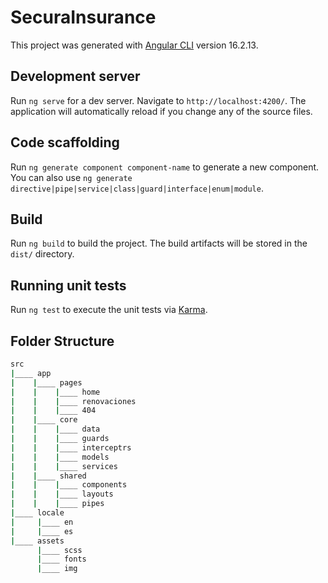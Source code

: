 # SecuraInsurance

This project was generated with [Angular CLI](https://github.com/angular/angular-cli) version 16.2.13.

## Development server

Run `ng serve` for a dev server. Navigate to `http://localhost:4200/`. The application will automatically reload if you change any of the source files.

## Code scaffolding

Run `ng generate component component-name` to generate a new component. You can also use `ng generate directive|pipe|service|class|guard|interface|enum|module`.

## Build

Run `ng build` to build the project. The build artifacts will be stored in the `dist/` directory.

## Running unit tests

Run `ng test` to execute the unit tests via [Karma](https://karma-runner.github.io).

## Folder Structure

```bash
src
|____ app
|    |____ pages
|    |    |____ home
|    |    |____ renovaciones
|    |    |____ 404
|    |____ core
|    |    |____ data
|    |    |____ guards
|    |    |____ interceptrs
|    |    |____ models
|    |    |____ services
|    |____ shared
|    |    |____ components
|    |    |____ layouts
|    |    |____ pipes
|____ locale
|     |____ en
|     |____ es
|____ assets
      |____ scss
      |____ fonts
      |____ img
```
